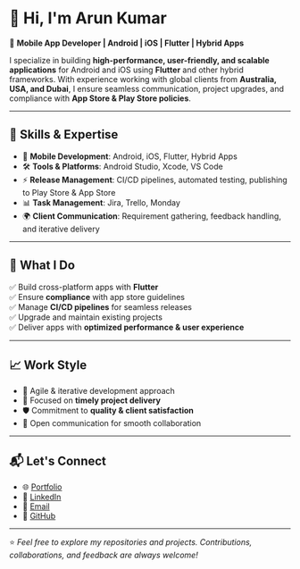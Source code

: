 # 👋 Hi, I'm Arun Kumar

🚀 **Mobile App Developer | Android | iOS | Flutter | Hybrid Apps**  

I specialize in building **high-performance, user-friendly, and scalable applications** for Android and iOS using **Flutter** and other hybrid frameworks. With experience working with global clients from **Australia, USA, and Dubai**, I ensure seamless communication, project upgrades, and compliance with **App Store & Play Store policies**.  

---

## 🔧 Skills & Expertise  

- 📱 **Mobile Development**: Android, iOS, Flutter, Hybrid Apps  
- 🛠 **Tools & Platforms**: Android Studio, Xcode, VS Code  
- ⚡ **Release Management**: CI/CD pipelines, automated testing, publishing to Play Store & App Store  
- 📊 **Task Management**: Jira, Trello, Monday  
- 🌍 **Client Communication**: Requirement gathering, feedback handling, and iterative delivery  

---

## 🌟 What I Do  

✅ Build cross-platform apps with **Flutter**  
✅ Ensure **compliance** with app store guidelines  
✅ Manage **CI/CD pipelines** for seamless releases  
✅ Upgrade and maintain existing projects  
✅ Deliver apps with **optimized performance & user experience**  

---

## 📈 Work Style  

- 🔄 Agile & iterative development approach  
- 🎯 Focused on **timely project delivery**  
- 🛡 Commitment to **quality & client satisfaction**  
- 🤝 Open communication for smooth collaboration  

---

## 📬 Let's Connect  

- 🌐 [Portfolio](https://arundidauli.github.io/)  
- 💼 [LinkedIn](https://www.linkedin.com/in/arun-kumar-172b57220/)  
- 📧 [Email](mailto:arun080697@gmail.com)  
- 🐙 [GitHub](https://github.com/arundidauli)  


---

⭐️ *Feel free to explore my repositories and projects. Contributions, collaborations, and feedback are always welcome!*  
